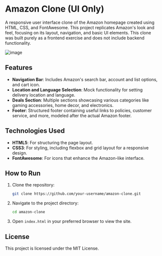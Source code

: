 # Amazon Clone (UI Only)

A responsive user interface clone of the Amazon homepage created using HTML, CSS, and FontAwesome. This project replicates Amazon's look and feel, focusing on its layout, navigation, and basic UI elements. This clone was built purely as a frontend exercise and does not include backend functionality.

![image](https://github.com/user-attachments/assets/1895c871-bd99-4146-9159-5ce682de033a)


## Features

- **Navigation Bar**: Includes Amazon's search bar, account and list options, and cart icon.
- **Location and Language Selection**: Mock functionality for setting delivery location and language.
- **Deals Section**: Multiple sections showcasing various categories like gaming accessories, home decor, and electronics.
- **Footer**: Structured footer containing useful links to policies, customer service, and more, modeled after the actual Amazon footer.

## Technologies Used

- **HTML5**: For structuring the page layout.
- **CSS3**: For styling, including flexbox and grid layout for a responsive design.
- **FontAwesome**: For icons that enhance the Amazon-like interface.

## How to Run

1. Clone the repository:
   ```bash
   git clone https://github.com/your-username/amazon-clone.git

2. Navigate to the project directory:
    ```bash
    cd amazon-clone

3. Open `index.html` in your preferred browser to view the site.

## License

This project is licensed under the MIT License.

